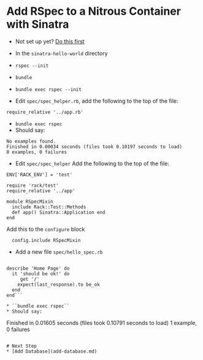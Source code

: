 # Add RSpec to a Nitrous Container with Sinatra

* Not set up yet? [Do this first](./README.md)

* In the ``sinatra-hello-world`` directory
* ``rspec --init``
* ``bundle``
* ``bundle exec rspec --init``
* Edit ``spec/spec_helper.rb``, add the following to the top of the file:
```
require_relative '../app.rb'
```
* ``bundle exec rspec``
* Should say:
```
No examples found.
Finished in 0.00034 seconds (files took 0.10197 seconds to load)
0 examples, 0 failures
```
* Edit ``spec/spec_helper``
Add the following to the top of the file:
```
ENV['RACK_ENV'] = 'test'

require 'rack/test'
require_relative '../app'

module RSpecMixin
  include Rack::Test::Methods
  def app() Sinatra::Application end
end
```
Add this to the ``configure`` block
```
  config.include RSpecMixin
```

* Add a new file ``spec/hello_spec.rb``
```require 'spec_helper'

describe 'Home Page' do
  it 'should be ok!' do
     get '/'
    expect(last_response).to be_ok
  end
end```

* ``bundle exec rspec``
* Should say:
```
Finished in 0.01605 seconds (files took 0.10791 seconds to load)
1 example, 0 failures
```

# Next Step
* [Add Database](add-database.md)


